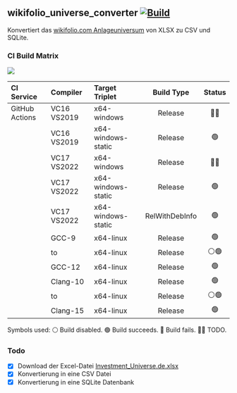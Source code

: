 ## wikifolio_universe_converter [![Build](https://github.com/jakoch/wikifolio_universe_converter/actions/workflows/build.yml/badge.svg?branch=main)](https://github.com/jakoch/wikifolio_universe_converter/actions/)

Konvertiert das [wikifolio.com Anlageuniversum](https://www.wikifolio.com/de/de/hilfe/tutorials-trader/handel-hinweise/anlageuniversum) von XLSX zu CSV und SQLite.

### CI Build Matrix

[![](http://github-actions.40ants.com/jakoch/wikifolio_universe_converter/matrix.svg)](https://github.com/jakoch/wikifolio_universe_converter/actions/)

|   CI Service     | Compiler    | Target Triplet           | Build Type     | Status |
|:---------------- |:----------- |:------------------------ |:--------------:|:------:|
|  GitHub Actions  | VC16 VS2019 | x64-windows              | Release        |   👷🏼   |
|                  | VC16 VS2019 | x64-windows-static       | Release        |   🟢   |
|                  | VC17 VS2022 | x64-windows              | Release        |   👷🏼   |
|                  | VC17 VS2022 | x64-windows-static       | Release        |   🟢   |
|                  | VC17 VS2022 | x64-windows-static       | RelWithDebInfo |   🟢   |
|                  | GCC-9       | x64-linux                | Release        |   🟢   |
|                  | to          | x64-linux                | Release        |   ⚪🟢|
|                  | GCC-12      | x64-linux                | Release        |   🟢   |
|                  | Clang-10    | x64-linux                | Release        |   🟢   |
|                  | to          | x64-linux                | Release        |   ⚪🟢|
|                  | Clang-15    | x64-linux                | Release        |   🟢   |

Symbols used: ⚪ Build disabled. 🟢 Build succeeds. 🔴 Build fails. 👷🏼 TODO.

### Todo
- [x] Download der Excel-Datei [Investment_Universe.de.xlsx](https://wikifolio.blob.core.windows.net/prod-documents/Investment_Universe.de.xlsx)
- [x] Konvertierung in eine CSV Datei
- [x] Konvertierung in eine SQLite Datenbank
